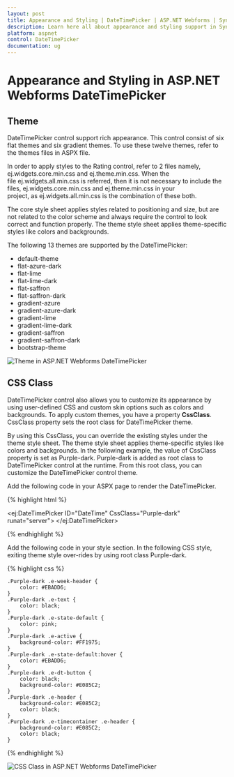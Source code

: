 ```yaml
---
layout: post
title: Appearance and Styling | DateTimePicker | ASP.NET Webforms | Syncfusion
description: Learn here all about appearance and styling support in Syncfusion Essential Studio ASP.NET Webforms DateTimePicker Control, its elements, and more.
platform: aspnet
control: DateTimePicker
documentation: ug
---
```


# Appearance and Styling in ASP.NET Webforms DateTimePicker

## Theme

DateTimePicker control support rich appearance. This control consist of six flat themes and six gradient themes. To use these twelve themes, refer to the themes files in ASPX file. 

In order to apply styles to the Rating control, refer to 2 files namely, ej.widgets.core.min.css and ej.theme.min.css. When the file ej.widgets.all.min.css is referred, then it is not necessary to include the files, ej.widgets.core.min.css and ej.theme.min.css in your project, as ej.widgets.all.min.css is the combination of these both.

The core style sheet applies styles related to positioning and size, but are not related to the color scheme and always require the control to look correct and function properly. The theme style sheet applies theme-specific styles like colors and backgrounds.

The following 13 themes are supported by the DateTimePicker:

* default-theme
* flat-azure-dark
* flat-lime
* flat-lime-dark
* flat-saffron
* flat-saffron-dark
* gradient-azure
* gradient-azure-dark
* gradient-lime
* gradient-lime-dark
* gradient-saffron
* gradient-saffron-dark
* bootstrap-theme



![Theme in ASP.NET Webforms DateTimePicker](Appearance-and-Styling_images/Appearance-and-Styling_img1.png) 



## CSS Class

DateTimePicker control also allows you to customize its appearance by using user-defined CSS and custom skin options such as colors and backgrounds. To apply custom themes, you have a property **CssClass**. CssClass property sets the root class for DateTimePicker theme.

By using this CssClass, you can override the existing styles under the theme style sheet. The theme style sheet applies theme-specific styles like colors and backgrounds. In the following example, the value of CssClass property is set as Purple-dark. Purple-dark is added as root class to DateTimePicker control at the runtime. From this root class, you can customize the DateTimePicker control theme.

Add the following code in your ASPX page to render the DateTimePicker.



{% highlight html %}

<ej:DateTimePicker ID="DateTime" CssClass="Purple-dark" runat="server"> </ej:DateTimePicker>

{% endhighlight %}



Add the following code in your style section. In the following CSS style, exiting theme style over-rides by using root class Purple-dark. 

{% highlight css %}

    .Purple-dark .e-week-header {
        color: #EBADD6;
    }
    .Purple-dark .e-text {
        color: black;
    }
    .Purple-dark .e-state-default {
        color: pink;
    }
    .Purple-dark .e-active {
        background-color: #FF1975;
    }
    .Purple-dark .e-state-default:hover {
        color: #EBADD6;
    }
    .Purple-dark .e-dt-button {
        color: black;
        background-color: #E085C2;
    }
    .Purple-dark .e-header {
        background-color: #E085C2;
        color: black;
    }
    .Purple-dark .e-timecontainer .e-header {
        background-color: #E085C2;
        color: black;
    }


{% endhighlight %}



![CSS Class in ASP.NET Webforms DateTimePicker](Appearance-and-Styling_images/Appearance-and-Styling_img2.png) 



